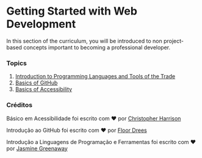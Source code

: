 # Getting Started with Web Development

In this section of the curriculum, you will be introduced to non project-based concepts important to becoming a professional developer.

### Topics

1. [Introduction to Programming Languages and Tools of the Trade](1-intro-to-programming-languages/README.md)
2. [Basics of GitHub](2-github-basics/README.md)
3. [Basics of Accessibility](3-accessibility/README.md)

### Créditos

Básico em Acessibilidade foi escrito com ♥️ por [Christopher Harrison](https://twitter.com/geektrainer)

Introdução ao GitHub foi escrito com ♥️ por [Floor Drees](https://twitter.com/floordrees)

Introdução a Linguagens de Programação e Ferramentas foi escrito com ♥️ por [Jasmine Greenaway](https://twitter.com/paladique)
